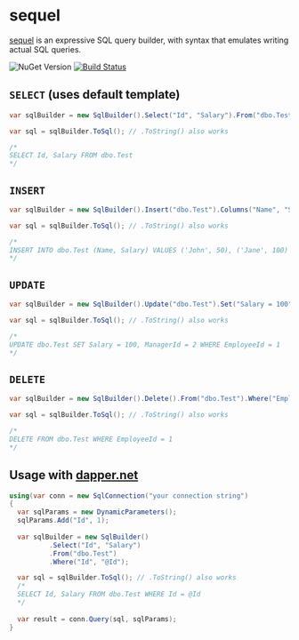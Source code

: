 # sequel
[sequel](https://github.com/pimbrouwers/sequel) is an expressive SQL query builder, with syntax that emulates writing actual SQL queries.

![NuGet Version](https://img.shields.io/nuget/v/Cinch.SqlBuilder.svg)
[![Build Status](https://travis-ci.org/pimbrouwers/sequel.svg?branch=master)](https://travis-ci.org/pimbrouwers/sequel)

## `SELECT` (uses default template)

```c#
var sqlBuilder = new SqlBuilder().Select("Id", "Salary").From("dbo.Test");

var sql = sqlBuilder.ToSql(); // .ToString() also works

/*
SELECT Id, Salary FROM dbo.Test
*/
```

## `INSERT`

```c#
var sqlBuilder = new SqlBuilder().Insert("dbo.Test").Columns("Name", "Salary").Values("'John'", "50").Values("'Jane'", "100");

var sql = sqlBuilder.ToSql(); // .ToString() also works

/*
INSERT INTO dbo.Test (Name, Salary) VALUES ('John', 50), ('Jane', 100)
*/
```

## `UPDATE`

```c#
var sqlBuilder = new SqlBuilder().Update("dbo.Test").Set("Salary = 100", "ManagerId = 2").Where("EmployeeId = 1");

var sql = sqlBuilder.ToSql(); // .ToString() also works

/*
UPDATE dbo.Test SET Salary = 100, ManagerId = 2 WHERE EmployeeId = 1
*/
```

## `DELETE`

```c#
var sqlBuilder = new SqlBuilder().Delete().From("dbo.Test").Where("EmployeeId = 1");

var sql = sqlBuilder.ToSql(); // .ToString() also works

/*
DELETE FROM dbo.Test WHERE EmployeeId = 1
*/
```

## Usage with [dapper.net](https://github.com/StackExchange/Dapper)

```c#
using(var conn = new SqlConnection("your connection string")
{
  var sqlParams = new DynamicParameters();
  sqlParams.Add("Id", 1);
    
  var sqlBuilder = new SqlBuilder()
          .Select("Id", "Salary")
          .From("dbo.Test")
          .Where("Id", "@Id");

  var sql = sqlBuilder.ToSql(); // .ToString() also works 
  /*
  SELECT Id, Salary FROM dbo.Test WHERE Id = @Id
  */ 
    
  var result = conn.Query(sql, sqlParams);
}
```
